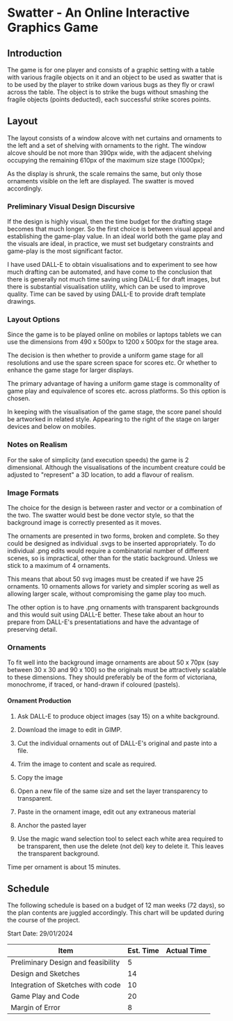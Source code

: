 # Swatter - An Online Interactive Graphics Game

## Introduction

The game is for one player and consists of a graphic setting with a 
table with various fragile objects on it and an object to be used as 
swatter that is to be used by the player to strike down various bugs
as they fly or crawl across the table. The object is to strike the bugs
without smashing the fragile objects (points deducted), each successful
strike scores points.

## Layout

The layout consists of a window alcove with net curtains and ornaments
to the left and a set of shelving with ornaments to the right. The
window alcove should be not more than 390px wide, with the adjacent
shelving occupying the remaining 610px of the maximum size stage (1000px);

As the display is shrunk, the scale remains the same, but only those ornaments
visible on the left are displayed. The swatter is moved accordingly.

### Preliminary Visual Design Discursive

If the design is highly visual, then the time budget for the drafting
stage becomes that much longer. So the first choice is between visual
appeal and establishing the game-play value. In an ideal world both
the game play and the visuals are ideal, in practice, we must set
budgetary constraints and game-play is the most significant factor.

I have used DALL-E to obtain visualisations and to experiment to see
how much drafting can be automated, and have come to the conclusion
that there is generally not much time saving using DALL-E for draft
images, but there is substantial visualisation utility, which can be
used to improve quality. Time can be saved by using DALL-E to provide
draft template drawings.

### Layout Options

Since the game is to be played online on mobiles or laptops tablets
we can use the dimensions from 490 x 500px to 1200 x 500px for the
stage area.

The decision is then whether to provide a uniform game stage for
all resolutions and use the spare screen space for scores etc. Or
whether to enhance the game stage for larger displays.

The primary advantage of having a uniform game stage is commonality
of game play and equivalence of scores etc. across platforms. So
this option is chosen.

In keeping with the visualisation of the game stage, the score panel
should be artworked in related style. Appearing to the right of the
stage on larger devices and below on mobiles.


### Notes on Realism

For the sake of simplicity (and execution speeds) the game is 2 dimensional.
Although the visualisations of the incumbent creature could be adjusted
to "represent" a 3D location, to add a flavour of realism.

### Image Formats

The choice for the design is between raster and vector or a combination
of the two. The swatter would best be done vector style, so that the
background image is correctly presented as it moves.

The ornaments are presented in two forms, broken and complete. So they
could be designed as individual .svgs to be inserted appropriately.
To do individual .png edits would require a combinatorial number of
different scenes, so is impractical, other than for the static 
background. Unless we stick to a maximum of 4 ornaments.

This means that about 50 svg images must be created if we have
25 ornaments. 10 ornaments allows for variety and simpler scoring
as well as allowing larger scale, without compromising the game
play too much.

The other option is to have .png ornaments with transparent backgrounds
and this would suit using DALL-E better. These take about an hour
to prepare from DALL-E's presentatiations and have the advantage
of preserving detail.


### Ornaments

To fit well into the background image ornaments are about 50 x 70px
(say between 30 x 30 and 90 x 100) so the originals must be attractively
scalable to these dimensions. They should preferably be of the form
of victoriana, monochrome, if traced, or hand-drawn if coloured (pastels).

#### Ornament Production

1) Ask DALL-E to produce object images (say 15) on a white background.

2) Download the image to edit in GIMP.

3) Cut the individual ornaments out of DALL-E's original and paste into
a file.

4) Trim the image to content and scale as required.

5) Copy the image

6) Open a new file of the same size and set the layer transparency to
transparent.

7) Paste in the ornament image, edit out any extraneous material

8) Anchor the pasted layer

9) Use the magic wand selection tool to select each white area required
to be transparent, then use the delete (not del) key to delete it. This
leaves the transparent background.

Time per ornament is about 15 minutes.

## Schedule

The following schedule is based on a budget of 12 man weeks (72 days),
so the plan contents are juggled accordingly. This chart will be updated
during the course of the project.

Start Date: 29/01/2024

| Item                                   | Est. Time       | Actual Time
| -------------------------------------- | --------------- | ------------ |
| Preliminary Design and feasibility     | 5               |              |
| Design and Sketches                    | 14              |              |
| Integration of Sketches with code      | 10              |              |
| Game Play and Code                     | 20              |              |
| Margin of Error                        | 8